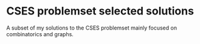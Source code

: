 # CSES problemset selected solutions
A subset of my solutions to the CSES problemset mainly focused on combinatorics and graphs.
